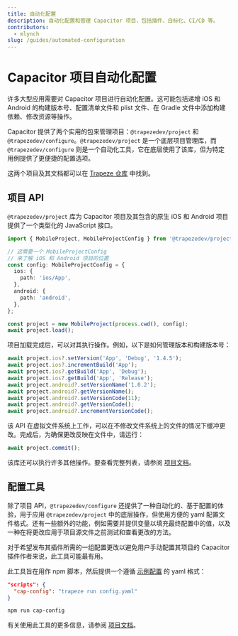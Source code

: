 ```yaml
---
title: 自动化配置
description: 自动化配置和管理 Capacitor 项目，包括插件、白标化、CI/CD 等。
contributors:
  - mlynch
slug: /guides/automated-configuration
---
```


# Capacitor 项目自动化配置

许多大型应用需要对 Capacitor 项目进行自动化配置。这可能包括递增 iOS 和 Android 的构建版本号、配置清单文件和 plist 文件、在 Gradle 文件中添加构建依赖、修改资源等操作。

Capacitor 提供了两个实用的包来管理项目：`@trapezedev/project` 和 `@trapezedev/configure`。`@trapezedev/project` 是一个底层项目管理库，而 `@trapezedev/configure` 则是一个自动化工具，它在底层使用了该库，但为特定用例提供了更便捷的配置选项。

这两个项目及其文档都可以在 [Trapeze 仓库](https://github.com/ionic-team/trapeze) 中找到。

## 项目 API

`@trapezedev/project` 库为 Capacitor 项目及其包含的原生 iOS 和 Android 项目提供了一个类型化的 JavaScript 接口。

```typescript
import { MobileProject, MobileProjectConfig } from '@trapezedev/project';

// 这需要一个 MobileProjectConfig
// 来了解 iOS 和 Android 项目的位置
const config: MobileProjectConfig = {
  ios: {
    path: 'ios/App',
  },
  android: {
    path: 'android',
  },
};

const project = new MobileProject(process.cwd(), config);
await project.load();
```

项目加载完成后，可以对其执行操作。例如，以下是如何管理版本和构建版本号：

```typescript
await project.ios?.setVersion('App', 'Debug', '1.4.5');
await project.ios?.incrementBuild('App');
await project.ios?.getBuild('App', 'Debug');
await project.ios?.getBuild('App', 'Release');
await project.android?.setVersionName('1.0.2');
await project.android?.getVersionName();
await project.android?.setVersionCode(11);
await project.android?.getVersionCode();
await project.android?.incrementVersionCode();
```

该 API 在虚拟文件系统上工作，可以在不修改文件系统上的文件的情况下缓冲更改。完成后，为确保更改反映在文件中，请运行：

```typescript
await project.commit();
```

该库还可以执行许多其他操作。要查看完整列表，请参阅 [项目文档](https://github.com/ionic-team/trapeze)。

## 配置工具

除了项目 API，`@trapezedev/configure` 还提供了一种自动化的、基于配置的体验，用于应用 `@trapezedev/project` 中的底层操作，但使用方便的 yaml 配置文件格式。还有一些额外的功能，例如需要并提供变量以填充最终配置中的值，以及一种在将更改应用于项目源文件之前测试和查看更改的方法。

对于希望发布其插件所需的一组配置更改以避免用户手动配置其项目的 Capacitor 插件作者来说，此工具可能最有用。

此工具旨在用作 npm 脚本，然后提供一个遵循 [示例配置](https://github.com/ionic-team/trapeze/blob/main/examples/basic.yml) 的 yaml 格式：

```json
"scripts": {
  "cap-config": "trapeze run config.yaml"
}
```

```bash
npm run cap-config
```

有关使用此工具的更多信息，请参阅 [项目文档](https://github.com/ionic-team/trapeze)。